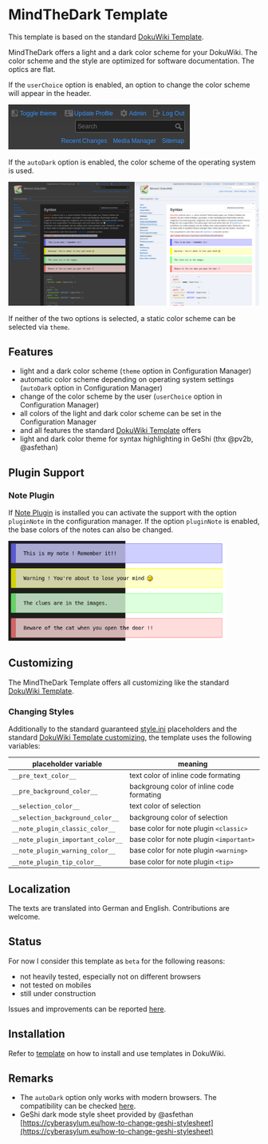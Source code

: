 # MindTheDark Template
This template is based on the standard [DokuWiki Template](https://www.dokuwiki.org/template:dokuwiki).

MindTheDark offers a light and a dark color scheme for your DokuWiki. The color scheme and the style are optimized for software documentation. The optics are flat.

If the `userChoice` option is enabled, an option to change the color scheme will appear in the header.

![screenshot_toggle](screenshot/screenshot_toggle.png)

If the `autoDark` option is enabled, the color scheme of the operating system is used. 

![screenshot](screenshot/screenshot.png)

If neither of the two options is selected, a static color scheme can be selected via `theme`.

## Features
* light and a dark color scheme (`theme` option in Configuration Manager)
* automatic color scheme depending on operating system settings (`autoDark` option in Configuration Manager)
* change of the color scheme by the user (`userChoice` option in Configuration Manager)
* all colors of the light and dark color scheme can be set in the Configuration Manager
* and all features the standard [DokuWiki Template](https://www.dokuwiki.org/template:dokuwiki#features) offers
* light and dark color theme for syntax highlighting in GeShi (thx @pv2b, @asfethan)

## Plugin Support
### Note Plugin
If [Note Plugin](https://www.dokuwiki.org/plugin:note) is installed you can activate the support with the option `pluginNote` in the configuration manager. If the option `pluginNote` is enabled, the base colors of the notes can also be changed.

<img src="screenshot/screenshot_note_plugin.png" height="200">

## Customizing
The MindTheDark Template offers all customizing like the standard [DokuWiki Template](https://www.dokuwiki.org/template:dokuwiki#customizing).

### Changing Styles
Additionally to the standard guaranteed [style.ini](https://www.dokuwiki.org/devel:style.ini) placeholders and the standard [DokuWiki Template customizing](https://www.dokuwiki.org/template:dokuwiki#customizing), the template uses the following variables: 

| placeholder variable | meaning |
|----------------------|---------|
| `__pre_text_color__`                  | text color of inline code formating|
| `__pre_background_color__`            | backgroung color of inline code formating|
| `__selection_color__`                 | text color of selection|
| `__selection_background_color__`      | backgroung color of selection|
| `__note_plugin_classic_color__`       | base color for note plugin `<classic>`|
| `__note_plugin_important_color__`     | base color for note plugin `<important>`|
| `__note_plugin_warning_color__`       | base color for note plugin `<warning>`|
| `__note_plugin_tip_color__`           | base color for note plugin `<tip>`|

## Localization
The texts are translated into German and English. Contributions are welcome.

## Status
For now I consider this template as `beta` for the following reasons: 
* not heavily tested, especially not on different browsers
* not tested on mobiles
* still under construction

Issues and improvements can be reported [here](https://github.com/MrReSc/MindTheDark).

## Installation

Refer to [template](https://www.dokuwiki.org/template) on how to install and use templates in DokuWiki.


## Remarks
* The `autoDark` option only works with modern browsers. The compatibility can be checked [here](https://caniuse.com/#feat=prefers-color-scheme).
* GeShi dark mode style sheet provided by @asfethan [https://cyberasylum.eu/how-to-change-geshi-stylesheet](https://cyberasylum.eu/how-to-change-geshi-stylesheet)